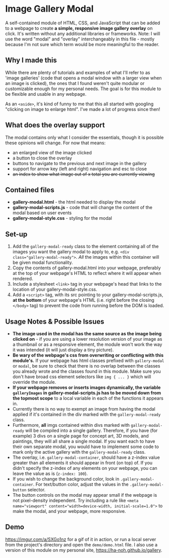 # Image Gallery Modal
A self-contained module of HTML, CSS, and JavaScript that can be added to a webpage to create **a simple, responsive image gallery overlay** on click. It's written without any additional libraries or frameworks. Note: I will use the word "modal" and "overlay" interchangeably in this file - mostly because I'm not sure which term would be more meaningful to the reader.

## Why I made this
While there are plenty of tutorials and examples of what I'll refer to as 'image galleries' (code that opens a modal window with a larger view when an image is clicked), the ones that I found weren't quite modular or customizable enough for my personal needs. The goal is for this module to be flexible and usable in any webpage. 

As an `<aside>`, it's kind of funny to me that this all started with googling "clicking on image to enlarge html". I've made a lot of progress since then!

## What does the overlay support
The modal contains only what I consider the essentials, though it is possible these opinions will change. For now that means:
* an enlarged view of the image clicked
* a button to close the overlay
* buttons to navigate to the previous and next image in the gallery
* support for arrow key (left and right) navigation and esc to close
* ~~an index to show what image out of x total you are currently viewing~~

## Contained files
* **gallery-modal.html** - the html needed to display the modal
* **gallery-modal-scripts.js** - code that will change the content of the modal based on user events
* **gallery-modal-style.css** - styling for the modal

## Set-up
1. Add the `gallery-modal-ready` class to the element containing all of the images you want the gallery modal to apply to, e.g. `<div class="gallery-modal-ready">`. *All* the images within this container will be given modal functionality.
2. Copy the contents of gallery-modal.html into your webpage, preferably at the top of your webpage's HTML to reflect where it will appear when rendered. 
3. Include a stylesheet `<link>` tag in your webpage's head that links to the location of your gallery-modal-style.css.
3. Add a `<script>` tag, with its src pointing to your gallery-modal-scripts.js, **at the bottom** of your webpage's HTML (i.e. right before the closing `</body>` tag) to prevent the code from running before the DOM is loaded.

## Usage Notes & Possible Issues
* **The image used in the modal has the same source as the image being clicked on** - if you are using a lower resolution version of your image as a thumbnail or as a responsive element, the module won't work the way it was intended (it will just display a tiny picture).
* **Be wary of the webpage's css from overwriting or conflicting with this module's.** If your webpage has html classes prefixed with `gallery-modal` or `modal`, be sure to check that there is no overlap between the classes you already wrote and the classes found in this module. Make sure you don't have broad css element selectors like `img { ... }` which will override the module. 
* **If your webpage removes or inserts images dynamically, the variable `galleryImages` in gallery-modal-scripts.js has to be moved down from the topmost scope** to a local variable in each of the functions it appears in.
* Currently there is no way to exempt an image from having the modal applied if it's contained in the div marked with the `gallery-modal-ready` class.
* Furthermore, **all** imgs contained within divs marked with `gallery-modal-ready` will be compiled into a single gallery. Therefore, if you have (for example) 3 divs on a single page for concept art, 3D models, and paintings, they will all share a single modal. If you want each to have their own separate modal, you would have to implement some code to mark only the active gallery with the `gallery-modal-ready` class.
* The overlay, i.e. `gallery-modal-container`, should have a z-index value greater than all elements it should appear in front (on top) of. If you didn't specify the z-index of any elements on your webpage, you can leave the value as is (`z-index: 100`).
* If you wish to change the background color, look in `.gallery-modal-container`. For text/button color, adjust the values in the `.gallery-modal-button` selector.
* The button controls on the modal may appear small if the webpage is not pixel-density independent. Try including a rule like `<meta name="viewport" content="width=device-width, initial-scale=1.0">` to make the modal, and your webpage, more responsive.

## Demo
https://imgur.com/a/SXGo1nz for a gif of it in action, or run a local server from the project's directory and open the `demo/demo.html` file.
I also use a version of this module on my personal site, https://ha-noh.github.io/gallery.

